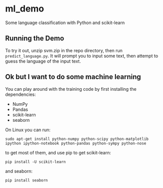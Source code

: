# ml_demo
Some language classification with Python and scikit-learn

## Running the Demo
To try it out, unzip svm.zip in the repo directory, then run `predict_language.py`. It will prompt you to input some text, then attempt to guess the language of the input text.

## Ok but I want to do some machine learning
You can play around with the training code by first installing the dependencies:
* NumPy
* Pandas
* scikit-learn
* seaborn

On Linux you can run:

`sudo apt-get install python-numpy python-scipy python-matplotlib ipython ipython-notebook python-pandas python-sympy python-nose`

to get most of them, and use pip to get scikit-learn:

`pip install -U scikit-learn`

and seaborn:

`pip install seaborn`
